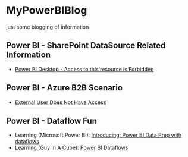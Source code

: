 # MyPowerBIBlog
just some blogging of information 

## **Power BI - SharePoint DataSource Related Information**
- [Power BI Desktop - Access to this resource is Forbidden](https://github.com/msfttimmac/MyPowerBIBlog/blob/master/SharePoint/Access_To_This_Resource_Is_Forbidden.md)

## **Power BI - Azure B2B Scenario**
- [External User Does Not Have Access](https://github.com/msfttimmac/MyPowerBIBlog/blob/master/AzureB2BScenario/External_Usere_Does_Not_Have_Access.md) 


## **Power BI - Dataflow Fun**
- Learning (Microsoft Power BI): [Introducing: Power BI Data Prep with dataflows](https://www.bing.com/videos/search?q=guy+in+a+cube+power+bi+dataflow+best+practice&&view=detail&mid=BD6ED957C575E221CF57BD6ED957C575E221CF57&rvsmid=CB7B9916B0D95AB9E0ABCB7B9916B0D95AB9E0AB&FORM=VDQVAP)
- Learning (Guy In A Cube): [Power BI Dataflows](https://www.bing.com/videos/search?q=guy+in+a+cube+power+bi+dataflow+best+practice&docid=608048832436571619&mid=CB7B9916B0D95AB9E0ABCB7B9916B0D95AB9E0AB&view=detail&FORM=VIRE)
